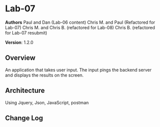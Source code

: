 # Lab-07

**Authors**
Paul and Dan (Lab-06 content)
Chris M. and Paul (Refactored for Lab-07)
Chris M. and Chris B. (refactored for Lab-08)
Chris B. (refactored for Lab-07 resubmit)

**Version**: 1.2.0 

## Overview
An application that takes user input. The input pings the backend server and displays the results on the screen. 

## Architecture
Using Jquery, Json, JavaScript, postman

## Change Log
